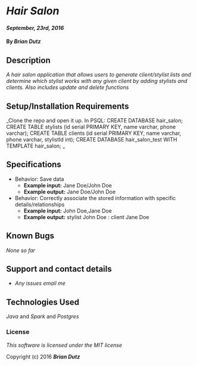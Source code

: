 # _Hair Salon_

#### _September, 23rd, 2016_

#### By _**Brian Dutz**_

## Description

_A hair salon application that allows users to generate client/stylist lists and determine which stylist works with any given client by adding stylists and clients. Also includes update and delete functions_

## Setup/Installation Requirements

_Clone the repo and open it up.
In PSQL:
CREATE DATABASE hair_salon;
CREATE TABLE stylists (id serial PRIMARY KEY, name varchar, phone varchar);
CREATE TABLE clients (id serial PRIMARY KEY, name varchar, phone varchar, stylistId int);
CREATE DATABASE hair_salon_test WITH TEMPLATE hair_salon;
_

## Specifications

* Behavior: Save data
  * **Example input:** Jane Doe/John Doe
  * **Example output:** Jane Doe/John Doe
* Behavior: Correctly associate the stored information with specific details/relationships
  * **Example input:**  John Doe,Jane Doe
  * **Example output:** stylist John Doe : client Jane Doe

## Known Bugs

_None so far_

## Support and contact details

* _Any issues email me_

## Technologies Used

_Java_ and _Spark_ and _Postgres_

### License

*This software is licensed under the MIT license*

Copyright (c) 2016 **_Brian Dutz_**
